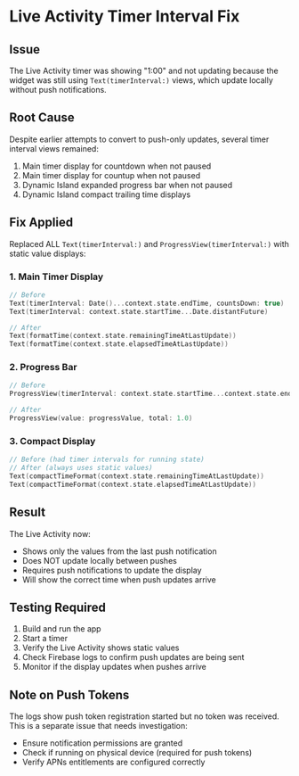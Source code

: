 # Live Activity Timer Interval Fix

## Issue
The Live Activity timer was showing "1:00" and not updating because the widget was still using `Text(timerInterval:)` views, which update locally without push notifications.

## Root Cause
Despite earlier attempts to convert to push-only updates, several timer interval views remained:
1. Main timer display for countdown when not paused
2. Main timer display for countup when not paused  
3. Dynamic Island expanded progress bar when not paused
4. Dynamic Island compact trailing time displays

## Fix Applied
Replaced ALL `Text(timerInterval:)` and `ProgressView(timerInterval:)` with static value displays:

### 1. Main Timer Display
```swift
// Before
Text(timerInterval: Date()...context.state.endTime, countsDown: true)
Text(timerInterval: context.state.startTime...Date.distantFuture)

// After
Text(formatTime(context.state.remainingTimeAtLastUpdate))
Text(formatTime(context.state.elapsedTimeAtLastUpdate))
```

### 2. Progress Bar
```swift
// Before
ProgressView(timerInterval: context.state.startTime...context.state.endTime, countsDown: false)

// After
ProgressView(value: progressValue, total: 1.0)
```

### 3. Compact Display
```swift
// Before (had timer intervals for running state)
// After (always uses static values)
Text(compactTimeFormat(context.state.remainingTimeAtLastUpdate))
Text(compactTimeFormat(context.state.elapsedTimeAtLastUpdate))
```

## Result
The Live Activity now:
- Shows only the values from the last push notification
- Does NOT update locally between pushes
- Requires push notifications to update the display
- Will show the correct time when push updates arrive

## Testing Required
1. Build and run the app
2. Start a timer
3. Verify the Live Activity shows static values
4. Check Firebase logs to confirm push updates are being sent
5. Monitor if the display updates when pushes arrive

## Note on Push Tokens
The logs show push token registration started but no token was received. This is a separate issue that needs investigation:
- Ensure notification permissions are granted
- Check if running on physical device (required for push tokens)
- Verify APNs entitlements are configured correctly